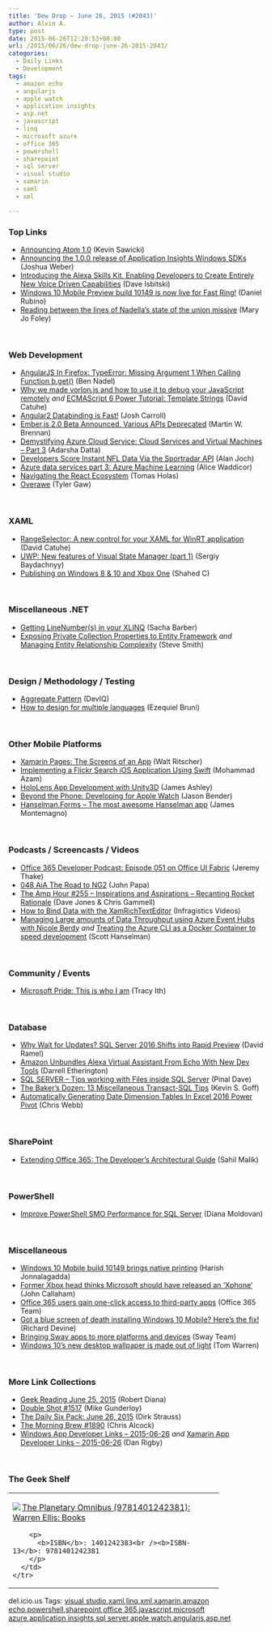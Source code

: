 ```yaml
---
title: 'Dew Drop – June 26, 2015 (#2043)'
author: Alvin A.
type: post
date: 2015-06-26T12:20:53+00:00
url: /2015/06/26/dew-drop-june-26-2015-2043/
categories:
  - Daily Links
  - Development
tags:
  - amazon echo
  - angularjs
  - apple watch
  - application insights
  - asp.net
  - javascript
  - linq
  - microsoft azure
  - office 365
  - powershell
  - sharepoint
  - sql server
  - visual studio
  - xamarin
  - xaml
  - xml

---
```

### <a name="top"></a>Top Links

  * <a href="https://github.com/blog/2031-announcing-atom-1-0" target="_blank">Announcing Atom 1.0</a> (Kevin Sawicki)
  * <a href="http://azure.microsoft.com/blog/2015/06/25/announcing-the-1-0-0-release-of-application-insights-windows-sdks/" target="_blank">Announcing the 1.0.0 release of Application Insights Windows SDKs</a> (Joshua Weber)
  * <a href="https://developer.amazon.com/public/community/post/Tx205N9U1UD338H/Introducing-the-Alexa-Skills-Kit-Enabling-Developers-to-Create-Entirely-New-Voic" target="_blank">Introducing the Alexa Skills Kit, Enabling Developers to Create Entirely New Voice Driven Capabilities</a> (Dave Isbitski)
  * <a href="http://feedproxy.google.com/~r/wmexperts/~3/CfIQhJmbgPs/story01.htm" target="_blank">Windows 10 Mobile Preview build 10149 is now live for Fast Ring!</a> (Daniel Rubino)
  * <a href="http://zdnet.com.feedsportal.com/c/35462/f/675660/s/479388cb/sc/15/l/0L0Szdnet0N0Carticle0Creading0Ebetween0Ethe0Elines0Eof0Enadellas0Estate0Eof0Ethe0Eunion0Emissive0C0Tftag0FRSSbaffb68/story01.htm" target="_blank">Reading between the lines of Nadella&#8217;s state of the union missive</a> (Mary Jo Foley)

&nbsp;

### <a name="web"></a>Web Development

  * <a href="http://www.bennadel.com/blog/2854-angularjs-in-firefox-typeerror-missing-argument-1-when-calling-function-b-get.htm" target="_blank">AngularJS In Firefox: TypeError: Missing Argument 1 When Calling Function b.get()</a> (Ben Nadel)
  * <a href="http://www.codeproject.com/Articles/1003136/Why-we-made-vorlon-js-and-how-to-use-it-to-debug-y" target="_blank">Why we made vorlon.js and how to use it to debug your JavaScript remotely</a> _and_ <a href="http://code.tutsplus.com/tutorials/ecmascript-6-power-tutorial-template-strings--cms-24195" target="_blank">ECMAScript 6 Power Tutorial: Template Strings</a> (David Catuhe)
  * <a href="http://www.wintellect.com/devcenter/jcarroll/angular2-databinding-is-fast" target="_blank">Angular2 Databinding is Fast!</a> (Josh Carroll)
  * <a href="http://feedproxy.google.com/~r/ProgrammableWeb/~3/hK7JrkAfiY8/25" target="_blank">Ember.js 2.0 Beta Announced, Various APIs Deprecated</a> (Martin W. Brennan)
  * <a href="http://feedproxy.google.com/~r/CanDevs/~3/k_McAXOCwxU/demystifying-azure-cloud-service-cloud-services-and-virtual-machines-part-3.aspx" target="_blank">Demystifying Azure Cloud Service: Cloud Services and Virtual Machines – Part 3</a> (Adarsha Datta)
  * <a href="http://feedproxy.google.com/~r/ProgrammableWeb/~3/Tj56QK1MDNs/25" target="_blank">Developers Score Instant NFL Data Via the Sportradar API</a> (Alan Joch)
  * <a href="https://blogs.endjin.com/2015/06/azure-data-services-part-3-azure-machine-learning/" target="_blank">Azure data services part 3: Azure Machine Learning</a> (Alice Waddicor)
  * <a href="http://www.toptal.com/react/navigating-the-react-ecosystem" target="_blank">Navigating the React Ecosystem</a> (Tomas Holas)
  * <a href="http://tylergaw.com/articles/overawe" target="_blank">Overawe</a> (Tyler Gaw)

&nbsp;

### <a name="silverlight"></a>XAML

  * <a href="http://blogs.msdn.com/b/eternalcoding/archive/2015/06/25/rangeselector-a-new-control-for-your-xaml-for-winrt-application.aspx" target="_blank">RangeSelector: A new control for your XAML for WinRT application</a> (David Catuhe)
  * <a href="http://feedproxy.google.com/~r/CanDevs/~3/MrrQRz2ImiY/uwp-new-features-of-visual-state-manager-part-1.aspx" target="_blank">UWP: New features of Visual State Manager (part 1)</a> (Sergiy Baydachnyy)
  * <a href="http://wakeupandcode.com/publishing-on-windows-8-10-and-xbox-one/" target="_blank">Publishing on Windows 8 & 10 and Xbox One</a> (Shahed C)

&nbsp;

### <a name="dotnet"></a>Miscellaneous .NET

  * <a href="https://sachabarbs.wordpress.com/2015/06/26/getting-linenumbers-in-your-xlinq/" target="_blank">Getting LineNumber(s) in your XLINQ</a> (Sacha Barber)
  * <a href="http://ardalis.com/exposing-private-collection-properties-to-entity-framework" target="_blank">Exposing Private Collection Properties to Entity Framework</a> _and_ <a href="http://blog.falafel.com/managing-entity-relationship-complexity/" target="_blank">Managing Entity Relationship Complexity</a> (Steve Smith)

&nbsp;

### <a name="design"></a>Design / Methodology / Testing

  * <a href="http://deviq.com/aggregate-pattern/" target="_blank">Aggregate Pattern</a> (DevIQ)
  * <a href="http://www.webdesignerdepot.com/2015/06/how-to-design-for-multiple-languages/" target="_blank">How to design for multiple languages</a> (Ezequiel Bruni)

&nbsp;

### <a name="mobile"></a>Other Mobile Platforms

  * <a href="http://www.code-magazine.com/Article.aspx?quickid=1507101" target="_blank">Xamarin Pages: The Screens of an App</a> (Walt Ritscher)
  * <a href="http://www.code-magazine.com/Article.aspx?quickid=1507081" target="_blank">Implementing a Flickr Search iOS Application Using Swift</a> (Mohammad Azam)
  * <a href="http://www.imaginativeuniversal.com/blog/post/2015/06/25/The-HoloLens-Toolchain-and-Unity3D.aspx" target="_blank">HoloLens App Development with Unity3D</a> (James Ashley)
  * <a href="http://www.code-magazine.com/Article.aspx?quickid=1507071" target="_blank">Beyond the Phone: Developing for Apple Watch</a> (Jason Bender)
  * <a href="https://github.com/jamesmontemagno/Hanselman.Forms" target="_blank">Hanselman.Forms &#8211; The most awesome Hanselman app</a> (James Montemagno)

&nbsp;

### <a name="podcasts"></a>Podcasts / Screencasts / Videos

  * <a href="https://blogs.office.com/2015/06/25/office-365-developer-podcast-episode-051-on-office-ui-fabric/" target="_blank">Office 365 Developer Podcast: Episode 051 on Office UI Fabric</a> (Jeremy Thake)
  * <a href="http://devchat.tv/adventures-in-angular/048-aia-the-road-to-ng2" target="_blank">048 AiA The Road to NG2</a> (John Papa)
  * <a href="http://feedproxy.google.com/~r/TheAmpHour/~3/BAvkSBAsD0U/" target="_blank">The Amp Hour #255 – Inspirations and Aspirations – Recanting Rocket Rationale</a> (Dave Jones & Chris Gammell)
  * <a href="http://www.infragistics.com/community/blogs/ig_videos/archive/2015/06/25/how-to-bind-data-with-the-xamrichtexteditor.aspx" target="_blank">How to Bind Data with the XamRichTextEditor</a> (Infragistics Videos)
  * <a href="https://channel9.msdn.com/Shows/Azure-Friday/Managing-Large-amounts-of-Data-Throughput-using-Azure-Event-Hubs-with-Nicole-Berdy" target="_blank">Managing Large amounts of Data Throughput using Azure Event Hubs with Nicole Berdy</a> _and_ <a href="https://channel9.msdn.com/Shows/Azure-Friday/Treating-the-Azure-CLI-as-a-Docker-Containers-to-speed-development" target="_blank">Treating the Azure CLI as a Docker Container to speed development</a> (Scott Hanselman)

&nbsp;

### <a name="events"></a>Community / Events

  * <a href="http://feeds.microsoftjobsblog.com/~r/MicrosoftJobsBlog/~3/MNJLnALegLE/" target="_blank">Microsoft Pride: This is who I am</a> (Tracy Ith)

&nbsp;

### <a name="sql"></a>Database

  * <a href="https://visualstudiomagazine.com/blogs/data-driver/2015/06/sql-server-preview.aspx" target="_blank">Why Wait for Updates? SQL Server 2016 Shifts into Rapid Preview</a> (David Ramel)
  * <a href="http://feedproxy.google.com/~r/Techcrunch/~3/XIHfTEakINc/" target="_blank">Amazon Unbundles Alexa Virtual Assistant From Echo With New Dev Tools</a> (Darrell Etherington)
  * <a href="http://blog.sqlauthority.com/2015/06/26/sql-server-tips-working-with-files-inside-sql-server/" target="_blank">SQL SERVER – Tips working with Files inside SQL Server</a> (Pinal Dave)
  * <a href="http://www.code-magazine.com/Article.aspx?quickid=1507091" target="_blank">The Baker’s Dozen: 13 Miscellaneous Transact-SQL Tips</a> (Kevin S. Goff)
  * <a href="http://blog.crossjoin.co.uk/2015/06/26/automatically-generating-date-dimension-tables-in-excel-2016-power-pivot/" target="_blank">Automatically Generating Date Dimension Tables In Excel 2016 Power Pivot</a> (Chris Webb)

&nbsp;

### <a name="sp"></a>SharePoint

  * <a href="http://www.code-magazine.com/Article.aspx?quickid=1507031" target="_blank">Extending Office 365: The Developer’s Architectural Guide</a> (Sahil Malik)

&nbsp;

### <a name="ps"></a>PowerShell

  * <a href="http://feedproxy.google.com/~r/MSSQLTips-LatestSqlServerTips/~3/pFUKTkeJfFg/tip.asp" target="_blank">Improve PowerShell SMO Performance for SQL Server</a> (Diana Moldovan)

&nbsp;

### <a name="misc"></a>Miscellaneous

  * <a href="http://feedproxy.google.com/~r/wmexperts/~3/7px_7xFlyMs/story01.htm" target="_blank">Windows 10 Mobile build 10149 brings native printing</a> (Harish Jonnalagadda)
  * <a href="http://feedproxy.google.com/~r/wmexperts/~3/y-_azhj64Ec/story01.htm" target="_blank">Former Xbox head thinks Microsoft should have released an &#8216;Xphone&#8217;</a> (John Callaham)
  * <a href="https://blogs.office.com/2015/06/25/office-365-users-gain-one-click-access-to-third-party-apps/" target="_blank">Office 365 users gain one-click access to third-party apps</a> (Office 365 Team)
  * <a href="http://feedproxy.google.com/~r/wmexperts/~3/XBl3WNc2964/story01.htm" target="_blank">Got a blue screen of death installing Windows 10 Mobile? Here&#8217;s the fix!</a> (Richard Devine)
  * <a href="https://blogs.office.com/2015/06/25/bringing-sway-apps-to-more-platforms-and-devices/" target="_blank">Bringing Sway apps to more platforms and devices</a> (Sway Team)
  * <a href="http://www.theverge.com/2015/6/25/8845379/windows-10-desktop-wallpaper" target="_blank">Windows 10’s new desktop wallpaper is made out of light</a> (Tom Warren)

&nbsp;

### <a name="links"></a>More Link Collections

  * <a href="http://feeds.regulargeek.com/~r/RegularGeek/~3/ZKWkJfRMigc/" target="_blank">Geek Reading June 25, 2015</a> (Robert Diana)
  * <a href="http://afreshcup.com/home/2015/6/25/double-shot-1517.html" target="_blank">Double Shot #1517</a> (Mike Gunderloy)
  * <a href="http://www.dirkstrauss.com/the-daily-six-pack/windows-10-code-samples" target="_blank">The Daily Six Pack: June 26, 2015</a> (Dirk Strauss)
  * <a href="http://feedproxy.google.com/~r/ReflectivePerspective/~3/X1bSMiCBU5w/" target="_blank">The Morning Brew #1890</a> (Chris Alcock)
  * <a href="http://windowsappdev.com/2015/06/windows-app-developer-links-2015-06-26/" target="_blank">Windows App Developer Links &#8211; 2015-06-26</a> _and_ <a href="http://allaboutxamarin.com/2015/06/xamarin-app-developer-links-2015-06-26/" target="_blank">Xamarin App Developer Links &#8211; 2015-06-26</a> (Dan Rigby)

&nbsp;

### <a name="shelf"></a>The Geek Shelf

<div id="scid:7dc1bd33-94bd-46fd-a20b-0131235bcd47:de1f8d8e-8cbd-42c6-8691-c44b4f6535f8" class="wlWriterEditableSmartContent" style="float: none; padding-bottom: 0px; padding-top: 0px; padding-left: 0px; margin: 0px; display: inline; padding-right: 0px">
  <table cellspacing="0" cellpadding="2" width="400" border="0" unselectable="on">
    <tr>
      <td valign="top" width="400">
        <p>
          <a title="The Planetary Omnibus (9781401242381): Warren Ellis: Books" href="http://www.amazon.com/exec/obidos/ASIN/1401242383/amavin-20"><img data-recalc-dims="1" decoding="async" src="https://i0.wp.com/images.amazon.com/images/P/1401242383.01.MZZZZZZZ.jpg?w=660" border="0" align="left" style="float:left" />The Planetary Omnibus (9781401242381): Warren Ellis: Books</a>
        </p>
        
        <p>
          <b>ISBN</b>: 1401242383<br /><b>ISBN-13</b>: 9781401242381
        </p>
      </td>
    </tr>
  </table>
</div>

<div id="scid:0767317B-992E-4b12-91E0-4F059A8CECA8:fcbcf6af-51e0-47e6-9e09-f47de4bb8e85" class="wlWriterEditableSmartContent" style="float: none; padding-bottom: 0px; padding-top: 0px; padding-left: 0px; margin: 0px; display: inline; padding-right: 0px">
  del.icio.us Tags: <a href="http://del.icio.us/popular/visual+studio" rel="tag">visual studio</a>,<a href="http://del.icio.us/popular/xaml" rel="tag">xaml</a>,<a href="http://del.icio.us/popular/linq" rel="tag">linq</a>,<a href="http://del.icio.us/popular/xml" rel="tag">xml</a>,<a href="http://del.icio.us/popular/xamarin" rel="tag">xamarin</a>,<a href="http://del.icio.us/popular/amazon+echo" rel="tag">amazon echo</a>,<a href="http://del.icio.us/popular/powershell" rel="tag">powershell</a>,<a href="http://del.icio.us/popular/sharepoint" rel="tag">sharepoint</a>,<a href="http://del.icio.us/popular/office+365" rel="tag">office 365</a>,<a href="http://del.icio.us/popular/javascript" rel="tag">javascript</a>,<a href="http://del.icio.us/popular/microsoft+azure" rel="tag">microsoft azure</a>,<a href="http://del.icio.us/popular/application+insights" rel="tag">application insights</a>,<a href="http://del.icio.us/popular/sql+server" rel="tag">sql server</a>,<a href="http://del.icio.us/popular/apple+watch" rel="tag">apple watch</a>,<a href="http://del.icio.us/popular/angularjs" rel="tag">angularjs</a>,<a href="http://del.icio.us/popular/asp.net" rel="tag">asp.net</a>
</div>